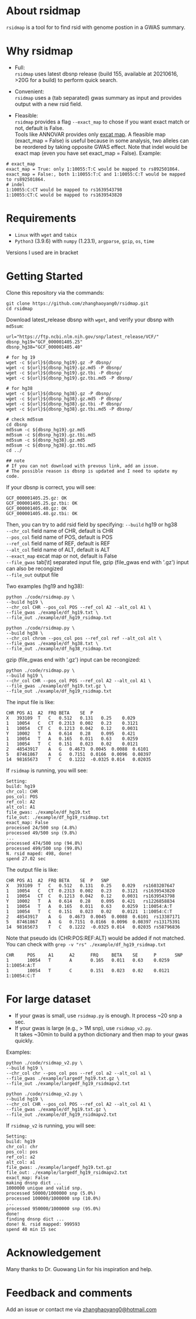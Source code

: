 
# About rsidmap
`rsidmap` is a tool for to find rsid with genome postion in a GWAS summary.

# Why rsidmap
- Full:  
`rsidmap` uses latest dbsnp release (build 155, available at 20210616, >20G for a build) to perform quick search.

- Convenient:  
`rsidmap` uses a (tab separated) gwas summary as input and provides output with a new rsid field. 

- Fleasible:  
`rsidmap` provides a flag `--exact_map` to chose if you want exact match or not, default is False.  
Tools like ANNOVAR provides only [excat map](https://annovar.openbioinformatics.org/en/latest/articles/dbSNP/).
A fleasible map (exact_map = False) is useful because in some analysis, two alleles can be reordered by taking opposite GWAS effect.
Note that indel would be exact map (even you have set exact_map = False).
Example:  
```
# exact_map
exact_map = True: only 1:10055:T:C would be mapped to rs892501864.  
exact_map = False:, both 1:10055:T:C and 1:10055:C:T would be mapped to rs892501864.  
# indel 
1:10055:C:CT would be mapped to rs1639543798  
1:10055:CT:C would be mapped to rs1639543820
```

# Requirements
- `Linux` with `wget` and `tabix`
- `Python3` (3.9.6) with `numpy` (1.23.1), `argparse`, `gzip`, `os`, `time`  
  
Versions I used are in bracket

# Getting Started
Clone this repository via the commands:
```  
git clone https://github.com/zhanghaoyang0/rsidmap.git
cd rsidmap
```

Download latest_release dbsnp with `wget`, and verify your dbsnp with `md5sum`:
```
url="https://ftp.ncbi.nlm.nih.gov/snp/latest_release/VCF/"
dbsnp_hg19="GCF_000001405.25"
dbsnp_hg38="GCF_000001405.40"

# for hg 19
wget -c ${url}${dbsnp_hg19}.gz -P dbsnp/
wget -c ${url}${dbsnp_hg19}.gz.md5 -P dbsnp/
wget -c ${url}${dbsnp_hg19}.gz.tbi -P dbsnp/
wget -c ${url}${dbsnp_hg19}.gz.tbi.md5 -P dbsnp/

# for hg38
wget -c ${url}${dbsnp_hg38}.gz -P dbsnp/
wget -c ${url}${dbsnp_hg38}.gz.md5 -P dbsnp/
wget -c ${url}${dbsnp_hg38}.gz.tbi -P dbsnp/
wget -c ${url}${dbsnp_hg38}.gz.tbi.md5 -P dbsnp/

# check md5sum
cd dbsnp
md5sum -c ${dbsnp_hg19}.gz.md5
md5sum -c ${dbsnp_hg19}.gz.tbi.md5
md5sum -c ${dbsnp_hg38}.gz.md5
md5sum -c ${dbsnp_hg38}.gz.tbi.md5
cd ../

## note
# If you can not download with prevous link, add an issue.  
# The possible reason is dbsnp is updated and I need to update my code.
```

If your dbsnp is correct, you will see:
```
GCF_000001405.25.gz: OK
GCF_000001405.25.gz.tbi: OK
GCF_000001405.40.gz: OK
GCF_000001405.40.gz.tbi: OK 
```

Then, you can try to add rsid field by specifying: 
`--build` hg19 or hg38  
`--chr_col` field name of CHR, default is CHR   
`--pos_col` field name of POS, default is POS  
`--ref_col` field name of REF, default is REF  
`--alt_col` field name of ALT, default is ALT  
`--exact_map` excat map or not, default is False  
`--file_gwas` tab[\t] separated input file, gzip (file_gwas end with '.gz') input can also be recongized  
`--file_out` output file  

Two examples (hg19 and hg38):
```
python ./code/rsidmap.py \
--build hg19 \
--chr_col CHR --pos_col POS --ref_col A2 --alt_col A1 \
--file_gwas ./example/df_hg19.txt \
--file_out ./example/df_hg19_rsidmap.txt

python ./code/rsidmap.py \
--build hg38 \
--chr_col chrom --pos_col pos --ref_col ref --alt_col alt \
--file_gwas ./example/df_hg38.txt \
--file_out ./example/df_hg38_rsidmap.txt
```

gzip (file_gwas end with '.gz') input can be recongized: 
```
python ./code/rsidmap.py \
--build hg19 \
--chr_col CHR --pos_col POS --ref_col A2 --alt_col A1 \
--file_gwas ./example/df_hg19.txt.gz \
--file_out ./example/df_hg19_rsidmap.txt
```

The input file is like:
```
CHR	POS	A1	A2	FRQ	BETA	SE	P
X   393109  T   C   0.512	0.131	0.25	0.029
1	10054	C	CT	0.2313	0.002	0.23	0.3121
1	10054	CT	C	0.1213	0.042	0.12	0.0031
Y   10002   T   A   0.614	0.28	0.095	0.421
1	10054	T	A	0.165	0.011	0.63	0.0259
1	10054	T	C	0.151	0.023	0.02	0.0121
2	48543917	A	G	0.4673	0.0045	0.0088	0.6101
5	87461867	A	G	0.7151	0.0166	0.0096	0.08397
14	98165673	T	C	0.1222	-0.0325	0.014	0.02035
```

If `rsidmap` is running, you will see:
```
Setting:
build: hg19
chr_col: CHR
pos_col: POS
ref_col: A2
alt_col: A1
file_gwas: ./example/df_hg19.txt
file_out: ./example/df_hg19_rsidmap.txt
exact_map: False
processed 24/500 snp (4.8%)
processed 49/500 snp (9.8%)
... 
processed 474/500 snp (94.8%)
processed 499/500 snp (99.8%)
N. rsid maped: 498, done!
spend 27.02 sec
```

The output file is like:
```
CHR	POS	A1	A2	FRQ	BETA	SE	P	SNP
X   393109  T   C   0.512	0.131	0.25	0.029	rs1603207647
1	10054	C	CT	0.2313	0.002	0.23	0.3121	rs1639543820
1	10054	CT	C	0.1213	0.042	0.12	0.0031	rs1639543798
Y   10002   T   A   0.614	0.28	0.095	0.421	rs1226858834
1	10054	T	A	0.165	0.011	0.63	0.0259	1:10054:A:T
1	10054	T	C	0.151	0.023	0.02	0.0121	1:10054:C:T
2	48543917	A	G	0.4673	0.0045	0.0088	0.6101	rs13387171
5	87461867	A	G	0.7151	0.0166	0.0096	0.08397	rs13175391
14	98165673	T	C	0.1222	-0.0325	0.014	0.02035	rs58796836
```
Note that pseudo ids (CHR:POS:REF:ALT) would be added if not matched.  
You can check with `grep -v "rs" ./example/df_hg19_rsidmap.txt`
```
CHR     POS     A1      A2      FRQ     BETA    SE      P       SNP
1       10054   T       A       0.165   0.011   0.63    0.0259  1:10054:A:T
1       10054   T       C       0.151   0.023   0.02    0.0121  1:10054:C:T
```

# For large dataset
- If your gwas is small, use `rsidmap.py` is enough. It process ~20 snp a sec.  
- If your gwas is large (e.g., > 1M snp), use `rsidmap_v2.py`.  
  It takes ~30min to build a python dictionary and then map to your gwas quickly.
  
Examples:
```
python ./code/rsidmap_v2.py \
--build hg19 \
--chr_col chr --pos_col pos --ref_col a2 --alt_col a1 \
--file_gwas ./example/largedf_hg19.txt.gz \
--file_out ./example/largedf_hg19_rsidmapv2.txt

python ./code/rsidmap_v2.py \
--build hg19 \
--chr_col CHR --pos_col POS --ref_col A2 --alt_col A1 \
--file_gwas ./example/df_hg19.txt.gz \
--file_out ./example/df_hg19_rsidmapv2.txt
```
If `rsidmap_v2` is running, you will see:
```
Setting:
build: hg19
chr_col: chr
pos_col: pos
ref_col: a2
alt_col: a1
file_gwas: ./example/largedf_hg19.txt.gz
file_out: ./example/largedf_hg19_rsidmapv2.txt
exact_map: False
making dnsnp dict ...
1000000 unique and valid snp.
processed 50000/1000000 snp (5.0%)
processed 100000/1000000 snp (10.0%)
...
processed 950000/1000000 snp (95.0%)
done!
finding dnsnp dict ...
done! N. rsid mapped: 999593
spend 40 min 15 sec
```
# Acknowledgement
Many thanks to Dr. Guowang Lin for his inspiration and help.

# Feedback and comments
Add an issue or contact me via zhanghaoyang0@hotmail.com
